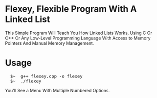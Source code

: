# Flexey, Flexible Program With A Linked List
This Simple Program Will Teach You How Linked Lists Works, Using C Or C++ Or Any Low-Level Programming Language With Access to Memory Pointers And Manual Memory Management.
# Usage
<pre>
  $~  g++ flexey.cpp -o flexey
  $~  ./flexey
</pre>

You'll See a Menu With Multiple Numbered Options.
